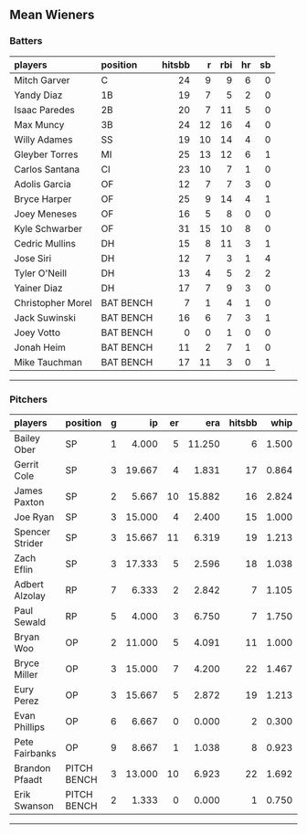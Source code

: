 ## Mean Wieners

### Batters

 
|players           |position  | hitsbb|  r| rbi| hr| sb| 
|:-----------------|:---------|------:|--:|---:|--:|--:| 
|Mitch Garver      |C         |     24|  9|   9|  6|  0| 
|Yandy Diaz        |1B        |     19|  7|   5|  2|  0| 
|Isaac Paredes     |2B        |     20|  7|  11|  5|  0| 
|Max Muncy         |3B        |     24| 12|  16|  4|  0| 
|Willy Adames      |SS        |     19| 10|  14|  4|  0| 
|Gleyber Torres    |MI        |     25| 13|  12|  6|  1| 
|Carlos Santana    |CI        |     23| 10|   7|  1|  0| 
|Adolis Garcia     |OF        |     12|  7|   7|  3|  0| 
|Bryce Harper      |OF        |     25|  9|  14|  4|  1| 
|Joey Meneses      |OF        |     16|  5|   8|  0|  0| 
|Kyle Schwarber    |OF        |     31| 15|  10|  8|  0| 
|Cedric Mullins    |DH        |     15|  8|  11|  3|  1| 
|Jose Siri         |DH        |     12|  7|   3|  1|  4| 
|Tyler O'Neill     |DH        |     13|  4|   5|  2|  2| 
|Yainer Diaz       |DH        |     17|  7|   9|  3|  0| 
|Christopher Morel |BAT BENCH |      7|  1|   4|  1|  0| 
|Jack Suwinski     |BAT BENCH |     16|  6|   7|  3|  1| 
|Joey Votto        |BAT BENCH |      0|  0|   1|  0|  0| 
|Jonah Heim        |BAT BENCH |     11|  2|   7|  1|  0| 
|Mike Tauchman     |BAT BENCH |     17| 11|   3|  0|  1| 


* * *

### Pitchers

 
|players         |position    |  g|     ip| er|    era| hitsbb|  whip| so|  w| sv| 
|:---------------|:-----------|--:|------:|--:|------:|------:|-----:|--:|--:|--:| 
|Bailey Ober     |SP          |  1|  4.000|  5| 11.250|      6| 1.500|  4|  0|  0| 
|Gerrit Cole     |SP          |  3| 19.667|  4|  1.831|     17| 0.864| 25|  3|  0| 
|James Paxton    |SP          |  2|  5.667| 10| 15.882|     16| 2.824|  4|  0|  0| 
|Joe Ryan        |SP          |  3| 15.000|  4|  2.400|     15| 1.000| 17|  1|  0| 
|Spencer Strider |SP          |  3| 15.667| 11|  6.319|     19| 1.213| 23|  2|  0| 
|Zach Eflin      |SP          |  3| 17.333|  5|  2.596|     18| 1.038| 22|  0|  0| 
|Adbert Alzolay  |RP          |  7|  6.333|  2|  2.842|      7| 1.105|  7|  1|  4| 
|Paul Sewald     |RP          |  5|  4.000|  3|  6.750|      7| 1.750|  4|  0|  4| 
|Bryan Woo       |OP          |  2| 11.000|  5|  4.091|     11| 1.000|  5|  1|  0| 
|Bryce Miller    |OP          |  3| 15.000|  7|  4.200|     22| 1.467| 13|  0|  0| 
|Eury Perez      |OP          |  3| 15.667|  5|  2.872|     19| 1.213| 16|  0|  0| 
|Evan Phillips   |OP          |  6|  6.667|  0|  0.000|      2| 0.300|  7|  0|  3| 
|Pete Fairbanks  |OP          |  9|  8.667|  1|  1.038|      8| 0.923| 18|  1|  6| 
|Brandon Pfaadt  |PITCH BENCH |  3| 13.000| 10|  6.923|     22| 1.692| 13|  1|  0| 
|Erik Swanson    |PITCH BENCH |  2|  1.333|  0|  0.000|      1| 0.750|  0|  0|  0| 


* * *


